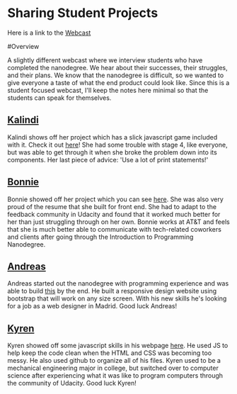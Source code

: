 Sharing Student Projects
==========================================

Here is a link to the [Webcast][WB]

#Overview

 A slightly different webcast where we interview students who have completed the nanodegree. We hear about their successes, their struggles, and their plans. We know that the nanodegree is difficult, so we wanted to give everyone a taste of what the end product could look like. Since this is a student focused webcast, I'll keep the notes here minimal so that the students can speak for themselves.

## [Kalindi](https://youtu.be/oujpRDsC-o4?t=1m29s)

Kalindi shows off her project which has a slick javascript game included with it. Check it out [here](http://my-ipnd.appspot.com/)! She had some trouble with stage 4, like everyone, but was able to get through it when she broke the problem down into its components. Her last piece of advice: 'Use a lot of print statements!'

## [Bonnie](https://youtu.be/oujpRDsC-o4?t=9m37s)
Bonnie showed off her project which you can see [here](http://stage5bonnie.appspot.com/). She was also very proud of the resume that she built for front end. She had to adapt to the feedback community in Udacity and found that it worked much better for her than just struggling through on her own. Bonnie works at AT&T and feels that she is much better able to communicate with tech-related coworkers and clients after going through the Introduction to Programming Nanodegree.

## [Andreas](https://youtu.be/oujpRDsC-o4?t=17m28s)
Andreas started out the nanodegree with programming experience and was able to build [this](http://kinetic-silicon-104012.appspot.com/) by the end. He built a responsive design website using bootstrap that will work on any size screen. With his new skills he's looking for a job as a web designer in Madrid. Good luck Andreas!

## [Kyren](https://youtu.be/oujpRDsC-o4?t=24m43s)
Kyren showed off some javascript skills in his webpage [here](http://note-project.appspot.com/). He used JS to help keep the code clean when the HTML and CSS was becoming too messy. He also used github to organize all of his files. Kyren used to be a mechanical engineering major in college, but switched over to computer science after experiencing what it was like to program computers through the community of Udacity. Good luck Kyren!

[WB]: https://www.youtube.com/watch?v=oujpRDsC-o4#t=470
